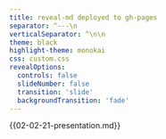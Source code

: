 ```yaml
---
title: reveal-md deployed to gh-pages
separator: ^---\n
verticalSeparator: ^\n\n
theme: black
highlight-theme: monokai
css: custom.css
revealOptions:
  controls: false
  slideNumber: false
  transition: 'slide'
  backgroundTransition: 'fade'
---
```

{{02-02-21-presentation.md}}
